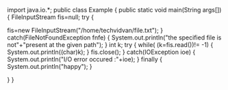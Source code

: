 import java.io.*;
public class Example 
{
public static void main(String args[]) 
{
FileInputStream fis=null;
try
{

fis=new FileInputStream("/home/techvidvan/file.txt");
}
catch(FileNotFoundException fnfe)
{
System.out.println("the specified file is not"+"present at the given path");
}
int k;
try
{
while(  (k=fis.read())!= -1)
{
System.out.println((char)k);
}
fis.close();
}
catch(IOException ioe)
{
System.out.println("I/O error occured :"+ioe);
}
finally
{
System.out.println("happy");
}

}
}
